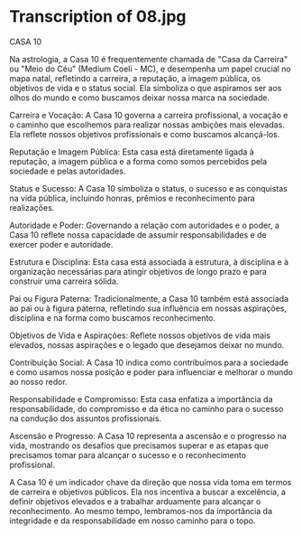 # Transcription of 08.jpg

CASA 10

Na astrologia, a Casa 10 é frequentemente chamada de "Casa da Carreira" ou "Meio do Céu" (Medium Coeli - MC), e desempenha um papel crucial no mapa natal, refletindo a carreira, a reputação, a imagem pública, os objetivos de vida e o status social. Ela simboliza o que aspiramos ser aos olhos do mundo e como buscamos deixar nossa marca na sociedade.

Carreira e Vocação: A Casa 10 governa a carreira profissional, a vocação e o caminho que escolhemos para realizar nossas ambições mais elevadas. Ela reflete nossos objetivos profissionais e como buscamos alcançá-los.

Reputação e Imagem Pública: Esta casa está diretamente ligada à reputação, a imagem pública e a forma como somos percebidos pela sociedade e pelas autoridades.

Status e Sucesso: A Casa 10 simboliza o status, o sucesso e as conquistas na vida pública, incluindo honras, prêmios e reconhecimento para realizações.

Autoridade e Poder: Governando a relação com autoridades e o poder, a Casa 10 reflete nossa capacidade de assumir responsabilidades e de exercer poder e autoridade.

Estrutura e Disciplina: Esta casa está associada à estrutura, à disciplina e à organização necessárias para atingir objetivos de longo prazo e para construir uma carreira sólida.

Pai ou Figura Paterna: Tradicionalmente, a Casa 10 também está associada ao pai ou à figura paterna, refletindo sua influência em nossas aspirações, disciplina e na forma como buscamos reconhecimento.

Objetivos de Vida e Aspirações: Reflete nossos objetivos de vida mais elevados, nossas aspirações e o legado que desejamos deixar no mundo.

Contribuição Social: A Casa 10 indica como contribuímos para a sociedade e como usamos nossa posição e poder para influenciar e melhorar o mundo ao nosso redor.

Responsabilidade e Compromisso: Esta casa enfatiza a importância da responsabilidade, do compromisso e da ética no caminho para o sucesso na condução dos assuntos profissionais.

Ascensão e Progresso: A Casa 10 representa a ascensão e o progresso na vida, mostrando os desafios que precisamos superar e as etapas que precisamos tomar para alcançar o sucesso e o reconhecimento profissional.

A Casa 10 é um indicador chave da direção que nossa vida toma em termos de carreira e objetivos públicos. Ela nos incentiva a buscar a excelência, a definir objetivos elevados e a trabalhar arduamente para alcançar o reconhecimento. Ao mesmo tempo, lembramos-nos da importância da integridade e da responsabilidade em nosso caminho para o topo.
